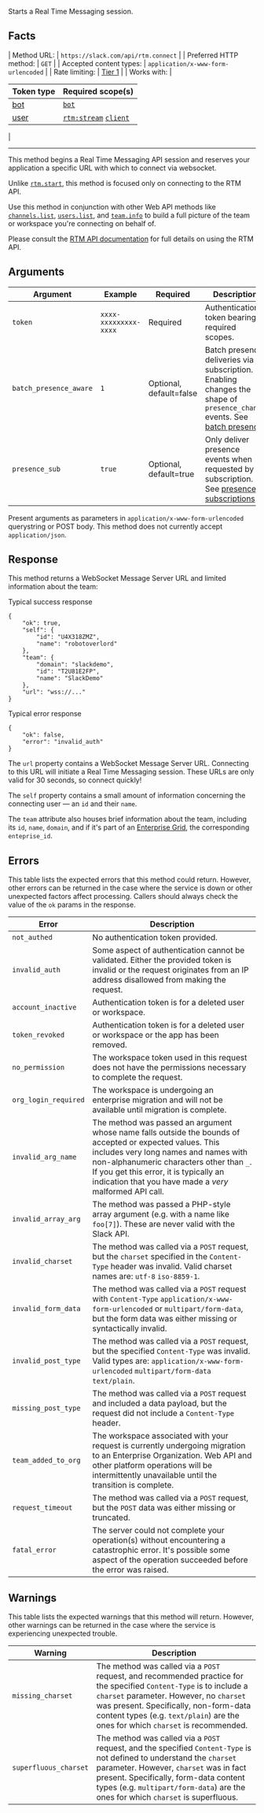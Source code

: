 Starts a Real Time Messaging session.

## Facts

| Method URL: | `https://slack.com/api/rtm.connect` |
| Preferred HTTP method: | `GET` |
| Accepted content types: | `application/x-www-form-urlencoded` |
| Rate limiting: | [Tier 1](/docs/rate-limits#tier_t1) |
| Works with: | 

| Token type | Required scope(s) |
| --- | --- |
| [bot](/docs/token-types#bot) | [`bot`](/scopes/bot) |
| [user](/docs/token-types#user) | [`rtm:stream`](/scopes/rtm:stream) [`client`](/scopes/client) |

 |

* * *

This method begins a Real Time Messaging API session and reserves your application a specific URL with which to connect via websocket.

Unlike [`rtm.start`](/methods/rtm.start), this method is focused only on connecting to the RTM API.

Use this method in conjunction with other Web API methods like [`channels.list`](/methods/channels.list), [`users.list`](/methods/users.list), and [`team.info`](/methods/team.info) to build a full picture of the team or workspace you're connecting on behalf of.

Please consult the [RTM API documentation](/rtm) for full details on using the RTM API.

## Arguments

| Argument | Example | Required | Description |
| --- | --- | --- | --- |
| `token` | `xxxx-xxxxxxxxx-xxxx` | Required | Authentication token bearing required scopes. |
| `batch_presence_aware` | `1` | Optional, default=false | Batch presence deliveries via subscription. Enabling changes the shape of `presence_change` events. See [batch presence](/docs/presence-and-status#batching). |
| `presence_sub` | `true` | Optional, default=true | Only deliver presence events when requested by subscription. See [presence subscriptions](/docs/presence-and-status#subscriptions). |

<ts-icon class="ts_icon_code"></ts-icon> Present arguments as parameters in `application/x-www-form-urlencoded` querystring or POST body. This method does not currently accept `application/json`.

## Response

This method returns a WebSocket Message Server URL and limited information about the team:

Typical success response

```
{
    "ok": true,
    "self": {
        "id": "U4X318ZMZ",
        "name": "robotoverlord"
    },
    "team": {
        "domain": "slackdemo",
        "id": "T2U81E2FP",
        "name": "SlackDemo"
    },
    "url": "wss://..."
}
```

Typical error response

```
{
    "ok": false,
    "error": "invalid_auth"
}
```

The `url` property contains a WebSocket Message Server URL. Connecting to this URL will initiate a Real Time Messaging session. These URLs are only valid for 30 seconds, so connect quickly!

The `self` property contains a small amount of information concerning the connecting user — an `id` and their `name`.

The `team` attribute also houses brief information about the team, including its `id`, `name`, `domain`, and if it's part of an [Enterprise Grid](/enterprise-grid), the corresponding `enteprise_id`.

## Errors

This table lists the expected errors that this method could return. However, other errors can be returned in the case where the service is down or other unexpected factors affect processing. Callers should always check the value of the `ok` params in the response.

| Error | Description |
| --- | --- |
| `not_authed` | No authentication token provided. |
| `invalid_auth` | Some aspect of authentication cannot be validated. Either the provided token is invalid or the request originates from an IP address disallowed from making the request. |
| `account_inactive` | Authentication token is for a deleted user or workspace. |
| `token_revoked` | Authentication token is for a deleted user or workspace or the app has been removed. |
| `no_permission` | The workspace token used in this request does not have the permissions necessary to complete the request. |
| `org_login_required` | The workspace is undergoing an enterprise migration and will not be available until migration is complete. |
| `invalid_arg_name` | The method was passed an argument whose name falls outside the bounds of accepted or expected values. This includes very long names and names with non-alphanumeric characters other than `_`. If you get this error, it is typically an indication that you have made a _very_ malformed API call. |
| `invalid_array_arg` | The method was passed a PHP-style array argument (e.g. with a name like `foo[7]`). These are never valid with the Slack API. |
| `invalid_charset` | The method was called via a `POST` request, but the `charset` specified in the `Content-Type` header was invalid. Valid charset names are: `utf-8` `iso-8859-1`. |
| `invalid_form_data` | The method was called via a `POST` request with `Content-Type` `application/x-www-form-urlencoded` or `multipart/form-data`, but the form data was either missing or syntactically invalid. |
| `invalid_post_type` | The method was called via a `POST` request, but the specified `Content-Type` was invalid. Valid types are: `application/x-www-form-urlencoded` `multipart/form-data` `text/plain`. |
| `missing_post_type` | The method was called via a `POST` request and included a data payload, but the request did not include a `Content-Type` header. |
| `team_added_to_org` | The workspace associated with your request is currently undergoing migration to an Enterprise Organization. Web API and other platform operations will be intermittently unavailable until the transition is complete. |
| `request_timeout` | The method was called via a `POST` request, but the `POST` data was either missing or truncated. |
| `fatal_error` | The server could not complete your operation(s) without encountering a catastrophic error. It's possible some aspect of the operation succeeded before the error was raised. |

## Warnings

This table lists the expected warnings that this method will return. However, other warnings can be returned in the case where the service is experiencing unexpected trouble.

| Warning | Description |
| --- | --- |
| `missing_charset` | The method was called via a `POST` request, and recommended practice for the specified `Content-Type` is to include a `charset` parameter. However, no `charset` was present. Specifically, non-form-data content types (e.g. `text/plain`) are the ones for which `charset` is recommended. |
| `superfluous_charset` | The method was called via a `POST` request, and the specified `Content-Type` is not defined to understand the `charset` parameter. However, `charset` was in fact present. Specifically, form-data content types (e.g. `multipart/form-data`) are the ones for which `charset` is superfluous. |

